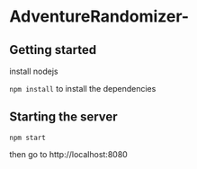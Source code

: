 # AdventureRandomizer-

## Getting started

install nodejs

`npm install` to install the dependencies

## Starting the server
`npm start`

then go to http://localhost:8080

